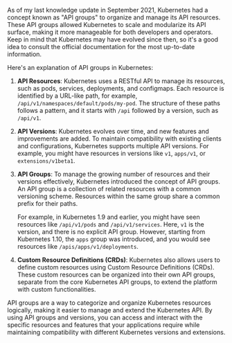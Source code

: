 As of my last knowledge update in September 2021, Kubernetes had a concept known as "API groups" to organize and manage its API resources. These API groups allowed Kubernetes to scale and modularize its API surface, making it more manageable for both developers and operators. Keep in mind that Kubernetes may have evolved since then, so it's a good idea to consult the official documentation for the most up-to-date information.

Here's an explanation of API groups in Kubernetes:

1. **API Resources**:
   Kubernetes uses a RESTful API to manage its resources, such as pods, services, deployments, and configmaps. Each resource is identified by a URL-like path, for example, `/api/v1/namespaces/default/pods/my-pod`. The structure of these paths follows a pattern, and it starts with `/api` followed by a version, such as `/api/v1`.

2. **API Versions**:
   Kubernetes evolves over time, and new features and improvements are added. To maintain compatibility with existing clients and configurations, Kubernetes supports multiple API versions. For example, you might have resources in versions like `v1`, `apps/v1`, or `extensions/v1beta1`.

3. **API Groups**:
   To manage the growing number of resources and their versions effectively, Kubernetes introduced the concept of API groups. An API group is a collection of related resources with a common versioning scheme. Resources within the same group share a common prefix for their paths.

   For example, in Kubernetes 1.9 and earlier, you might have seen resources like `/api/v1/pods` and `/api/v1/services`. Here, `v1` is the version, and there is no explicit API group. However, starting from Kubernetes 1.10, the `apps` group was introduced, and you would see resources like `/apis/apps/v1/deployments`.

4. **Custom Resource Definitions (CRDs)**:
   Kubernetes also allows users to define custom resources using Custom Resource Definitions (CRDs). These custom resources can be organized into their own API groups, separate from the core Kubernetes API groups, to extend the platform with custom functionalities.

API groups are a way to categorize and organize Kubernetes resources logically, making it easier to manage and extend the Kubernetes API. By using API groups and versions, you can access and interact with the specific resources and features that your applications require while maintaining compatibility with different Kubernetes versions and extensions.